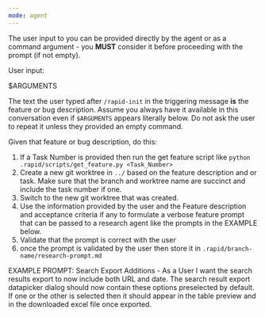 ```yaml
---
mode: agent
---
```


The user input to you can be provided directly by the agent or as a command argument - you **MUST** consider it before proceeding with the prompt (if not empty).

User input:

$ARGUMENTS

The text the user typed after `/rapid-init` in the triggering message **is** the feature or bug description. Assume you always have it available in this conversation even if `$ARGUMENTS` appears literally below. Do not ask the user to repeat it unless they provided an empty command.

Given that feature or bug description, do this:

1. If a Task Number is provided then run the get feature script like `python .rapid/scripts/get_feature.py <Task_Number>`
2. Create a new git worktree in `../` based on the feature description and or task. Make sure that the branch and worktree name are succinct and include the task number if one.
3. Switch to the new git worktree that was created.
4. Use the information provided by the user and the Feature description and acceptance criteria if any to formulate a verbose feature prompt that
   can be passed to a research agent like the prompts in the EXAMPLE below.
5. Validate that the prompt is correct with the user
6. once the prompt is validated by the user then store it in `.rapid/branch-name/research-prompt.md`

EXAMPLE PROMPT: Search Export Additions - As a User I want the search results export to now include both URL and date. The search result export datapicker dialog should now contain these options preselected by default. If one or the other is selected then it should appear in the table preview and in the downloaded excel file once exported.
